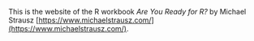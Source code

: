 This is the website of the R workbook _Are You Ready for R?_ by Michael Strausz [https://www.michaelstrausz.com/](https://www.michaelstrausz.com/).
